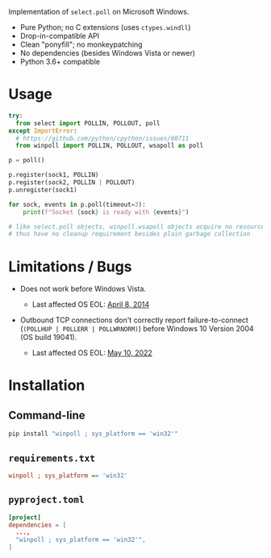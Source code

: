 Implementation of `select.poll` on Microsoft Windows.

- Pure Python; no C extensions (uses `ctypes.windll`)
- Drop-in-compatible API
- Clean "ponyfill"; no monkeypatching
- No dependencies (besides Windows Vista or newer)
- Python 3.6+ compatible


# Usage

```python
try:
  from select import POLLIN, POLLOUT, poll
except ImportError:
  # https://github.com/python/cpython/issues/60711
  from winpoll import POLLIN, POLLOUT, wsapoll as poll

p = poll()

p.register(sock1, POLLIN)
p.register(sock2, POLLIN | POLLOUT)
p.unregister(sock1)

for sock, events in p.poll(timeout=3):
    print(f"Socket {sock} is ready with {events}")

# like select.poll objects, winpoll.wsapoll objects acquire no resources
# thus have no cleanup requirement besides plain garbage collection
```


# Limitations / Bugs

- Does not work before Windows Vista.

  * Last affected OS EOL: [April 8, 2014](https://learn.microsoft.com/en-us/lifecycle/announcements/windows-xp-office-exchange-2003-end-of-support)

- Outbound TCP connections don't correctly report failure-to-connect (`(POLLHUP | POLLERR | POLLWRNORM)`) before Windows 10 Version 2004 (OS build 19041).

  * Last affected OS EOL: [May 10, 2022](https://learn.microsoft.com/en-us/lifecycle/announcements/windows-10-1909-enterprise-education-eos)


# Installation

## Command-line

```cmd
pip install "winpoll ; sys_platform == 'win32'"
```

## `requirements.txt`

```ini
winpoll ; sys_platform == 'win32'
```

## `pyproject.toml`

```toml
[project]
dependencies = [
  ...,
  "winpoll ; sys_platform == 'win32'",
]
```
